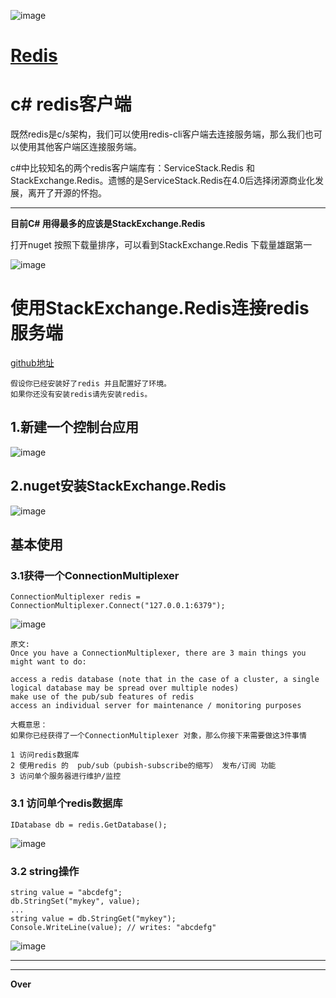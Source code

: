 ![image](https://redis.io/images/redis-white.png)

# [Redis](https://redis.io/)

# c# redis客户端

既然redis是c/s架构，我们可以使用redis-cli客户端去连接服务端，那么我们也可以使用其他客户端区连接服务端。

c#中比较知名的两个redis客户端库有：ServiceStack.Redis 和 StackExchange.Redis。遗憾的是ServiceStack.Redis在4.0后选择闭源商业化发展，离开了开源的怀抱。

---

**目前C# 用得最多的应该是StackExchange.Redis**

打开nuget 按照下载量排序，可以看到StackExchange.Redis 下载量雄踞第一

![image](https://raw.githubusercontent.com/shanghongshen001/redisGetStarted/master/imgs006aR3cagy1fh901trbcwj30p00f740v.jpg)

# 使用StackExchange.Redis连接redis服务端

[github地址](https://github.com/StackExchange/StackExchange.Redis/)

```
假设你已经安装好了redis 并且配置好了环境。
如果你还没有安装redis请先安装redis。
```


## 1.新建一个控制台应用
![image](https://raw.githubusercontent.com/shanghongshen001/redisGetStarted/master/imgs006aR3cagy1fh906oza7tj311f0hhdh3.jpg)

## 2.nuget安装StackExchange.Redis
![image](https://raw.githubusercontent.com/shanghongshen001/redisGetStarted/master/imgs006aR3cagy1fh907lzsxaj30p00f775s.jpg)

## 基本使用

### 3.1获得一个ConnectionMultiplexer 


```
ConnectionMultiplexer redis = ConnectionMultiplexer.Connect("127.0.0.1:6379");
```


![image](https://raw.githubusercontent.com/shanghongshen001/redisGetStarted/master/imgs006aR3cagy1fha4zqdu91j310t0g43zo.jpg)


```
原文:
Once you have a ConnectionMultiplexer, there are 3 main things you might want to do:

access a redis database (note that in the case of a cluster, a single logical database may be spread over multiple nodes)
make use of the pub/sub features of redis
access an individual server for maintenance / monitoring purposes

大概意思：
如果你已经获得了一个ConnectionMultiplexer 对象，那么你接下来需要做这3件事情

1 访问redis数据库
2 使用redis 的  pub/sub（pubish-subscribe的缩写） 发布/订阅 功能
3 访问单个服务器进行维护/监控
```

### 3.1 访问单个redis数据库


```
IDatabase db = redis.GetDatabase();

```
![image](https://raw.githubusercontent.com/shanghongshen001/redisGetStarted/master/imgs006aR3cagy1fha6c1de6bj311y0kqmzp.jpg)

### 3.2 string操作

```
string value = "abcdefg";
db.StringSet("mykey", value);
...
string value = db.StringGet("mykey");
Console.WriteLine(value); // writes: "abcdefg"

```

![image](https://raw.githubusercontent.com/shanghongshen001/redisGetStarted/master/imgs006aR3cagy1fha6f0c9fjj311y0jj40j.jpg)


---

---

**Over**